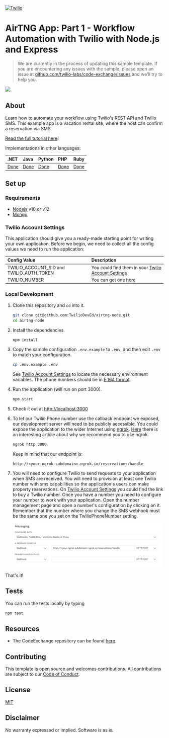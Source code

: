 <a href="https://www.twilio.com">
  <img src="https://static0.twilio.com/marketing/bundles/marketing/img/logos/wordmark-red.svg" alt="Twilio" width="250" />
</a>

# AirTNG App: Part 1 - Workflow Automation with Twilio with Node.js and Express
> We are currently in the process of updating this sample template. If you are encountering any issues with the sample, please open an issue at [github.com/twilio-labs/code-exchange/issues](https://github.com/twilio-labs/code-exchange/issues) and we'll try to help you.

![](https://github.com/TwilioDevEd/airtng-node/workflows/Node.js/badge.svg)

## About

Learn how to automate your workflow using Twilio's REST API and Twilio SMS. This example app is a vacation rental site, where the host can confirm a reservation via SMS.

[Read the full tutorial here](https://www.twilio.com/docs/tutorials/walkthrough/workflow-automation/node/express)!

Implementations in other languages:

| .NET | Java | Python | PHP | Ruby |
| :--- | :--- | :----- | :-- | :--- |
| [Done](https://github.com/TwilioDevEd/airtng-csharp) | [Done](https://github.com/TwilioDevEd/airtng-servlets)  | [Done](https://github.com/TwilioDevEd/airtng-flask)  | [Done](https://github.com/TwilioDevEd/airtng-laravel) | [Done](TBD)  |

## Set up

### Requirements

- [Nodejs](https://nodejs.org/) v10 or v12
- [Mongo](https://docs.mongodb.com/manual/installation/)

### Twilio Account Settings

This application should give you a ready-made starting point for writing your own application.
Before we begin, we need to collect all the config values we need to run the application:

| Config Value | Description |
| :----------  | :---------- |
| TWILIO_ACCOUNT_SID and TWILIO_AUTH_TOKEN | You could find them in your [Twilio Account Settings](https://www.twilio.com/console/account/settings)|
| TWILIO_NUMBER | You can get one [here](https://www.twilio.com/console/phone-numbers/incoming) |

### Local Development

1. Clone this repository and `cd` into it.

   ```bash
   git clone git@github.com:TwilioDevEd/airtng-node.git
   cd airtng-node
   ```

1. Install the dependencies.

   ```bash
   npm install
   ```

1. Copy the sample configuration `.env.example` to `.env`, and then edit `.env` to match your configuration.

   ```bash
   cp .env.example .env
   ```

   See [Twilio Account Settings](#twilio-account-settings) to locate the necessary environment variables. The phone numbers should be in [E.164 format](https://www.twilio.com/help/faq/phone-numbers/how-do-i-format-phone-numbers-to-work-internationally).

1. Run the application (will run on port 3000).

   ```bash
   npm start
   ```

1. Check it out at [http://localhost:3000](http://localhost:3000)

1. To let our Twilio Phone number use the callback endpoint we exposed, our development server will need to be publicly accessible. You could expose the application to the wider Internet using [ngrok](https://ngrok.com/). [Here](https://www.twilio.com/blog/2015/09/6-awesome-reasons-to-use-ngrok-when-testing-webhooks.html) there is an interesting article about why we recommend you to use ngrok.

   ```bash
   ngrok http 3000
   ```

   Keep in mind that our endpoint is:

   ```
   http://<your-ngrok-subdomain>.ngrok.io/reservations/handle
   ```

1. You will need to configure Twilio to send requests to your application when SMS are received. You will need to provision at least one Twilio number with sms capabilities so the application's users can make property reservations. On [Twilio Account Settings](#twilio-account-settings) you could find the link to buy a Twilio number. Once you have a number you need to configure your number to work with your application. Open the number management page and open a number's configuration by clicking on it. Remember that the number where you change the SMS webhook must be the same one you set on the TwilioPhoneNumber setting.

   ![Configure Messaging](webhook.png)

That's it!

## Tests

You can run the tests locally by typing

```bash
npm test
```

## Resources

- The CodeExchange repository can be found [here](https://github.com/twilio-labs/code-exchange/).

## Contributing

This template is open source and welcomes contributions. All contributions are subject to our [Code of Conduct](https://github.com/twilio-labs/.github/blob/master/CODE_OF_CONDUCT.md).

## License

[MIT](http://www.opensource.org/licenses/mit-license.html)

## Disclaimer

No warranty expressed or implied. Software is as is.

[twilio]: https://www.twilio.com
